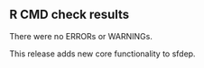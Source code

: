 ## R CMD check results

There were no ERRORs or WARNINGs.

This release adds new core functionality to sfdep.
